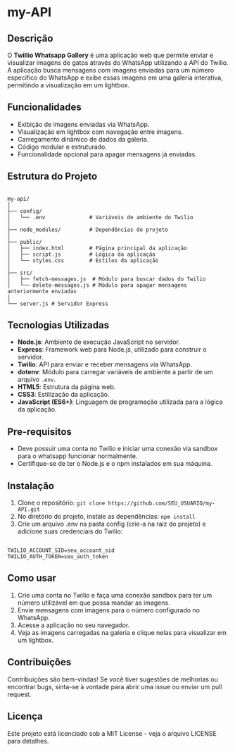 # my-API

## Descrição

O **Twillio Whatsapp Gallery** é uma aplicação web que permite enviar e visualizar imagens de gatos através do WhatsApp utilizando a API do Twilio. A aplicação busca mensagens com imagens enviadas para um número específico do WhatsApp e exibe essas imagens em uma galeria interativa, permitindo a visualização em um lightbox.

## Funcionalidades

- Exibição de imagens enviadas via WhatsApp.
- Visualização em lightbox com navegação entre imagens.
- Carregamento dinâmico de dados da galeria.
- Código modular e estruturado.
- Funcionalidade opcional para apagar mensagens já enviadas.

## Estrutura do Projeto

```plaintext

my-api/
│
├── config/
│   └── .env              # Variáveis de ambiente do Twilio
│
├── node_modules/         # Dependências do projeto
│
├── public/
│   ├── index.html        # Página principal da aplicação
│   ├── script.js         # Lógica da aplicação
│   └── styles.css        # Estilos da aplicação
│
├── src/
│   ├── fetch-messages.js  # Módulo para buscar dados do Twilio
│   └── delete-messages.js # Módulo para apagar mensagens anteriormente enviadas
│
└── server.js # Servidor Express

```

## Tecnologias Utilizadas

- **Node.js**: Ambiente de execução JavaScript no servidor.
- **Express**: Framework web para Node.js, utilizado para construir o servidor.
- **Twilio**: API para enviar e receber mensagens via WhatsApp.
- **dotenv**: Módulo para carregar variáveis de ambiente a partir de um arquivo `.env`.
- **HTML5**: Estrutura da página web.
- **CSS3**: Estilização da aplicação.
- **JavaScript (ES6+)**: Linguagem de programação utilizada para a lógica da aplicação.

## Pre-requisitos

- Deve possuir uma conta no Twilio e iniciar uma conexão via sandbox para o whatsapp funcionar normalmente.
- Certifique-se de ter o Node.js e o npm instalados em sua máquina.

## Instalação

1. Clone o repositório: `git clone https://github.com/SEU_USUARIO/my-API.git`
2. No diretório do projeto, instale as dependências: `npm install`
3. Crie um arquivo .env na pasta config (crie-a na raiz do projeto) e adicione suas credenciais do Twilio: 

```plaintext 

TWILIO_ACCOUNT_SID=seu_account_sid
TWILIO_AUTH_TOKEN=seu_auth_token

```

## Como usar

1. Crie uma conta no Twilio e faça uma conexão sandbox para ter um número utilizável em que possa mandar as imagens.
2. Envie mensagens com imagens para o número configurado no WhatsApp.
3. Acesse a aplicação no seu navegador.
4. Veja as imagens carregadas na galeria e clique nelas para visualizar em um lightbox.

## Contribuições 

Contribuições são bem-vindas! Se você tiver sugestões de melhorias ou encontrar bugs, sinta-se à vontade para abrir uma issue ou enviar um pull request.

## Licença

Este projeto está licenciado sob a MIT License - veja o arquivo LICENSE para detalhes.
